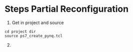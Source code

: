 # Steps Partial Reconfiguration

1. Get in project and source
 ```
 cd project dir
 source ps7_create_pynq.tcl
 ```
2. 